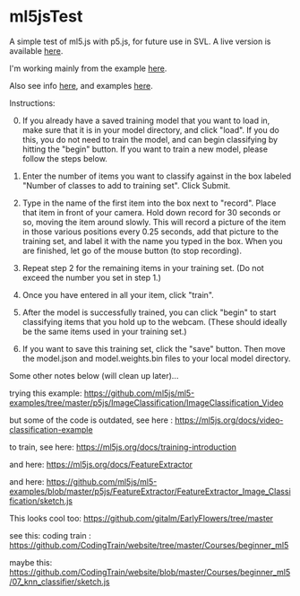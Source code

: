 # ml5jsTest
A simple test of ml5.js with p5.js, for future use in SVL. A live version is available [here](https://ageller.github.io/ml5jsTest/).


I'm working mainly from the example [here](https://github.com/CodingTrain/website/tree/master/Courses/beginner_ml5/06_feature_extractor_load_save).

Also see info [here](https://github.com/ml5js/ml5-library), and examples [here](https://github.com/ml5js/ml5-examples).


Instructions:

0.  If you already have a saved training model that you want to load in, make sure that it is in your model directory, and click "load".  If you do this, you do not need to train the model, and can begin classifying by hitting the "begin" button.  If you want to train a new model, please follow the steps below.

1. Enter the number of items you want to classify against in the box labeled "Number of classes to add to training set".  Click Submit.

2. Type in the name of the first item into the box next to "record".  Place that item in front of your camera.  Hold down record for 30 seconds or so, moving the item around slowly.  This will record a picture of the item in those various positions every 0.25 seconds, add that picture to the training set, and label it with the name you typed in the box.  When you are finished, let go of the mouse button (to stop recording).  

3. Repeat step 2 for the remaining items in your training set.  (Do not exceed the number you set in step 1.)

4. Once you have entered in all your item, click "train".

5. After the model is successfully trained, you can click "begin" to start classifying items that you hold up to the webcam.  (These should ideally be the same items used in your training set.)

6.  If you want to save this training set, click the "save" button.  Then move the model.json and model.weights.bin files to your local model directory.  



Some other notes below (will clean up later)...


trying this example:
https://github.com/ml5js/ml5-examples/tree/master/p5js/ImageClassification/ImageClassification_Video

but some of the code is outdated, see here : https://ml5js.org/docs/video-classification-example

to train, see here: https://ml5js.org/docs/training-introduction

and here: https://ml5js.org/docs/FeatureExtractor

and here: https://github.com/ml5js/ml5-examples/blob/master/p5js/FeatureExtractor/FeatureExtractor_Image_Classification/sketch.js

This looks cool too: https://github.com/gitalm/EarlyFlowers/tree/master

see this: coding train : https://github.com/CodingTrain/website/tree/master/Courses/beginner_ml5

maybe this: https://github.com/CodingTrain/website/blob/master/Courses/beginner_ml5/07_knn_classifier/sketch.js

